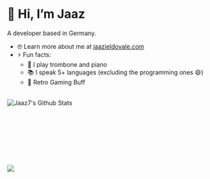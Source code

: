 # 👋 Hi, I’m Jaaz
A developer based in Germany.
- 🤓 Learn more about me at <a href="https://www.jaazieldovale.com/" target="_blank">jaazieldovale.com</a>
- ⚡ Fun facts:
  - 🎵 I play trombone and piano<br>
  - 📚 I speak 5+ languages (excluding the programming ones 😄)<br>
  - 👾 Retro Gaming Buff
<br>

<img align="left" alt="Jaaz7's Github Stats" src="https://github-readme-stats-lovat-alpha-76.vercel.app/api?username=jaaz7&show_icons=true&theme=tokyonight">
<br><br><br><br><br><br><br><br><br>
<img src="https://github-readme-stats-lovat-alpha-76.vercel.app/api/top-langs/?username=jaaz7&layout=compact&theme=radical">
